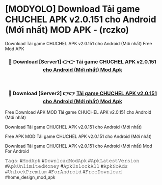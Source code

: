# [MODYOLO] Download Tải game CHUCHEL APK v2.0.151 cho Android (Mới nhất) MOD APK - (rczko)
Download Tải game CHUCHEL APK v2.0.151 cho Android (Mới nhất) Free Mod APK

<div align="center">
<h3>🔴 Download [Server1] 👉👉 <a href="https://apk-comot.site?title=Tải_game_CHUCHEL_APK_v2.0.151_cho_Android_(Mới_nhất)">Tải game CHUCHEL APK v2.0.151 cho Android (Mới nhất) Mod Apk</a></h3><br>

<h3>🔴 Download [Server2] 👉👉 <a href="https://apk-comot.site?title=Tải_game_CHUCHEL_APK_v2.0.151_cho_Android_(Mới_nhất)">Tải game CHUCHEL APK v2.0.151 cho Android (Mới nhất) Mod Apk</a></h3>
</div>


Free Download APK MOD Tải game CHUCHEL APK v2.0.151 cho Android (Mới nhất)

Download Tải game CHUCHEL APK v2.0.151 cho Android (Mới nhất) 

Free APK MOD Tải game CHUCHEL APK v2.0.151 cho Android (Mới nhất) 

Download Tải game CHUCHEL APK v2.0.151 cho Android (Mới nhất) Mod For Android

𝚃𝚊𝚐𝚜: #𝙼𝚘𝚍𝙰𝚙𝚔 #𝙳𝚘𝚠𝚗𝚕𝚘𝚊𝚍𝙼𝚘𝚍𝙰𝚙𝚔 #𝙰𝚙𝚔𝙻𝚊𝚝𝚎𝚜𝚝𝚅𝚎𝚛𝚜𝚒𝚘𝚗 #𝙰𝚙𝚔𝚄𝚗𝚕𝚒𝚖𝚒𝚝𝚎𝚍𝙼𝚘𝚗𝚎𝚢 #𝙰𝚙𝚔𝚄𝚗𝚕𝚘𝚌𝚔𝙰𝚕𝚕 #𝙰𝚙𝚔𝙽𝚘𝙰𝚍𝚜 #𝚄𝚗𝚕𝚘𝚌𝚔𝙿𝚛𝚎𝚖𝚒𝚞𝚖 #𝙵𝚘𝚛𝙰𝚗𝚍𝚛𝚘𝚒𝚍 #𝙵𝚛𝚎𝚎𝙳𝚘𝚠𝚗𝚕𝚘𝚊𝚍 #home_design_mod_apk